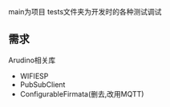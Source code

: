 main为项目
tests文件夹为开发时的各种测试调试
## 需求
Arudino相关库
- WIFIESP
- PubSubClient
- ConfigurableFirmata(删去,改用MQTT)